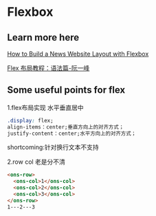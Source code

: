 # Flexbox

## Learn more here

[How to Build a News Website Layout with Flexbox](https://webdesign.tutsplus.com/tutorials/how-to-build-a-news-website-layout-with-flexbox--cms-26611)

[Flex 布局教程：语法篇-阮一峰](http://www.ruanyifeng.com/blog/2015/07/flex-grammar.html)

## Some useful points for flex

1.flex布局实现 水平垂直居中

```css
.display: flex;
align-items：center;垂直方向上的对齐方式；
justify-content：center;水平方向上的对齐方式；
```

shortcoming:针对换行文本不支持

2.row col 老是分不清

```html
<ons-row>
  <ons-col>1</ons-col>
  <ons-col>2</ons-col>
  <ons-col>3</ons-col>
</ons-row>
1---2---3
```
